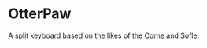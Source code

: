 # OtterPaw
A split keyboard based on the likes of the [Corne](https://github.com/foostan/crkbd/) and [Sofle](https://github.com/josefadamcik/SofleKeyboard).
